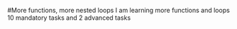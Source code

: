 #More functions, more nested loops
I am learning more functions and loops
10 mandatory tasks and 2 advanced tasks
